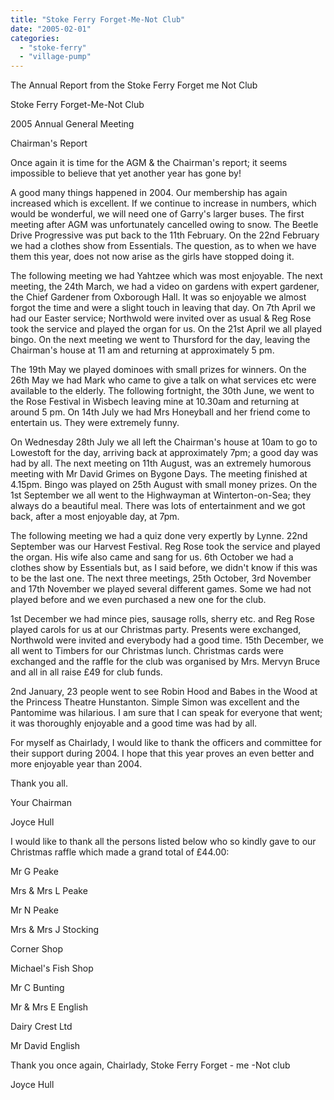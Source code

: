 ```yaml
---
title: "Stoke Ferry Forget-Me-Not Club"
date: "2005-02-01"
categories: 
  - "stoke-ferry"
  - "village-pump"
---
```


The Annual Report from the Stoke Ferry Forget me Not Club

Stoke Ferry Forget-Me-Not Club

2005 Annual General Meeting

Chairman's Report

Once again it is time for the AGM & the Chairman's report; it seems impossible to believe that yet another year has gone by!

A good many things happened in 2004. Our membership has again increased which is excellent. If we continue to increase in numbers, which would be wonderful, we will need one of Garry's larger buses. The first meeting after AGM was unfortunately cancelled owing to snow. The Beetle Drive Progressive was put back to the 11th February. On the 22nd February we had a clothes show from Essentials. The question, as to when we have them this year, does not now arise as the girls have stopped doing it.

The following meeting we had Yahtzee which was most enjoyable. The next meeting, the 24th March, we had a video on gardens with expert gardener, the Chief Gardener from Oxborough Hall. It was so enjoyable we almost forgot the time and were a slight touch in leaving that day. On 7th April we had our Easter service; Northwold were invited over as usual & Reg Rose took the service and played the organ for us. On the 21st April we all played bingo. On the next meeting we went to Thursford for the day, leaving the Chairman's house at 11 am and returning at approximately 5 pm.

The 19th May we played dominoes with small prizes for winners. On the 26th May we had Mark who came to give a talk on what services etc were available to the elderly. The following fortnight, the 30th June, we went to the Rose Festival in Wisbech leaving mine at 10.30am and returning at around 5 pm. On 14th July we had Mrs Honeyball and her friend come to entertain us. They were extremely funny.

On Wednesday 28th July we all left the Chairman's house at 10am to go to Lowestoft for the day, arriving back at approximately 7pm; a good day was had by all. The next meeting on 11th August, was an extremely humorous meeting with Mr David Grimes on Bygone Days. The meeting finished at 4.15pm. Bingo was played on 25th August with small money prizes. On the 1st September we all went to the Highwayman at Winterton-on-Sea; they always do a beautiful meal. There was lots of entertainment and we got back, after a most enjoyable day, at 7pm.

The following meeting we had a quiz done very expertly by Lynne. 22nd September was our Harvest Festival. Reg Rose took the service and played the organ. His wife also came and sang for us. 6th October we had a clothes show by Essentials but, as I said before, we didn't know if this was to be the last one. The next three meetings, 25th October, 3rd November and 17th November we played several different games. Some we had not played before and we even purchased a new one for the club.

1st December we had mince pies, sausage rolls, sherry etc. and Reg Rose played carols for us at our Christmas party. Presents were exchanged, Northwold were invited and everybody had a good time. 15th December, we all went to Timbers for our Christmas lunch. Christmas cards were exchanged and the raffle for the club was organised by Mrs. Mervyn Bruce and all in all raise £49 for club funds.

2nd January, 23 people went to see Robin Hood and Babes in the Wood at the Princess Theatre Hunstanton. Simple Simon was excellent and the Pantomime was hilarious. I am sure that I can speak for everyone that went; it was thoroughly enjoyable and a good time was had by all.

For myself as Chairlady, I would like to thank the officers and committee for their support during 2004. I hope that this year proves an even better and more enjoyable year than 2004.

Thank you all.

Your Chairman

Joyce Hull

I would like to thank all the persons listed below who so kindly gave to our Christmas raffle which made a grand total of £44.00:

Mr G Peake

Mrs & Mrs L Peake

Mr N Peake

Mrs & Mrs J Stocking

Corner Shop

Michael's Fish Shop

Mr C Bunting

Mr & Mrs E English

Dairy Crest Ltd

Mr David English

Thank you once again, Chairlady, Stoke Ferry Forget - me -Not club

Joyce Hull

